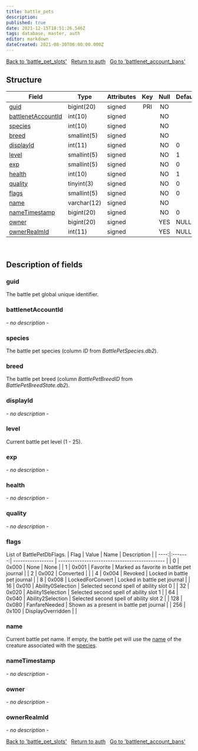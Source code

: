 ```yaml
---
title: battle_pets
description: 
published: true
date: 2021-12-15T18:51:26.546Z
tags: database, master, auth
editor: markdown
dateCreated: 2021-08-30T06:00:00.000Z
---
```


<a href="https://trinitycore.info/en/database/master/auth/battle_pet_slots" class="mt-5 v-btn v-btn--depressed v-btn--flat v-btn--outlined theme--light v-size--default darkblue--text text--lighten-3"><span class="v-btn__content"><i aria-hidden="true" class="v-icon notranslate v-icon--left mdi mdi-arrow-left theme--light"></i><span>Back to 'battle_pet_slots'</span></span></a>&nbsp;&nbsp;&nbsp;<a href="https://trinitycore.info/en/database/master/auth/home" class="mt-5 v-btn v-btn--depressed v-btn--flat v-btn--outlined theme--light v-size--default darkblue--text text--lighten-3"><span class="v-btn__content"><i aria-hidden="true" class="v-icon notranslate v-icon--left mdi mdi-home-outline theme--light"></i><span>Return to auth</span></span></a>&nbsp;&nbsp;&nbsp;<a href="https://trinitycore.info/en/database/master/auth/battlenet_account_bans" class="mt-5 v-btn v-btn--depressed v-btn--flat v-btn--outlined theme--light v-size--default darkblue--text text--lighten-3"><span class="v-btn__content"><span>Go to 'battlenet_account_bans'</span><i aria-hidden="true" class="v-icon notranslate v-icon--right mdi mdi-arrow-right theme--light"></i></span></a>
## Structure

| Field | Type | Attributes | Key | Null | Default | Extra | Comment |
| --- | --- | --- | :---: | :---: | --- | --- | --- |
| [guid](#guid) | bigint(20) | signed | PRI | NO |  |  |  |
| [battlenetAccountId](#battlenetaccountid) | int(10) | signed |  | NO |  |  |  |
| [species](#species) | int(10) | signed |  | NO |  |  |  |
| [breed](#breed) | smallint(5) | signed |  | NO |  |  |  |
| [displayId](#displayid) | int(11) | signed |  | NO | 0 |  |  |
| [level](#level) | smallint(5) | signed |  | NO | 1 |  |  |
| [exp](#exp) | smallint(5) | signed |  | NO | 0 |  |  |
| [health](#health) | int(10) | signed |  | NO | 1 |  |  |
| [quality](#quality) | tinyint(3) | signed |  | NO | 0 |  |  |
| [flags](#flags) | smallint(5) | signed |  | NO | 0 |  |  |
| [name](#name) | varchar(12) | signed |  | NO |  |  |  |
| [nameTimestamp](#nametimestamp) | bigint(20) | signed |  | NO | 0 |  |  |
| [owner](#owner) | bigint(20) | signed |  | YES | NULL |  |  |
| [ownerRealmId](#ownerrealmid) | int(11) | signed |  | YES | NULL |  |  |
&nbsp;
## Description of fields

### guid
The battle pet global unique identifier.
&nbsp;

### battlenetAccountId
*- no description -*
&nbsp;

### species
The battle pet species (column *ID* from *BattlePetSpecies.db2*).
&nbsp;

### breed
The battle pet breed (column *BattlePetBreedID* from *BattlePetBreedState.db2*).
&nbsp;

### displayId
*- no description -*
&nbsp;

### level
Current battle pet level (1 - 25).
&nbsp;

### exp
*- no description -*
&nbsp;

### health
*- no description -*
&nbsp;

### quality
*- no description -*
&nbsp;

### flags
List of BattlePetDbFlags.
| Flag | Value   | Name              | Description                                   |
| ----:|:-------:| ----------------- | --------------------------------------------- |
| 0    | 0x000   | None              | None                                          |
| 1    | 0x001   | Favorite          | Marked as favorite in battle pet journal      |
| 2    | 0x002   | Converted         |                                               |
| 4    | 0x004   | Revoked           | Locked in battle pet journal                  |
| 8    | 0x008   | LockedForConvert  | Locked in battle pet journal                  |
| 16   | 0x010   | Ability0Selection | Selected second spell of ability slot 0       |
| 32   | 0x020   | Ability1Selection | Selected second spell of ability slot 1       |
| 64   | 0x040   | Ability2Selection | Selected second spell of ability slot 2       |
| 128  | 0x080   | FanfareNeeded     | Shown as a present in battle pet journal      |
| 256  | 0x100   | DisplayOverridden |                                               |
&nbsp;

### name
Current battle pet name. If empty, the battle pet will use the [name](../world/creature_template#name) of the creature associated with the [species](#species).
&nbsp;

### nameTimestamp
*- no description -*
&nbsp;

### owner
*- no description -*
&nbsp;

### ownerRealmId
*- no description -*
&nbsp;

<a href="https://trinitycore.info/en/database/master/auth/battle_pet_slots" class="mt-5 v-btn v-btn--depressed v-btn--flat v-btn--outlined theme--light v-size--default darkblue--text text--lighten-3"><span class="v-btn__content"><i aria-hidden="true" class="v-icon notranslate v-icon--left mdi mdi-arrow-left theme--light"></i><span>Back to 'battle_pet_slots'</span></span></a>&nbsp;&nbsp;&nbsp;<a href="https://trinitycore.info/en/database/master/auth/home" class="mt-5 v-btn v-btn--depressed v-btn--flat v-btn--outlined theme--light v-size--default darkblue--text text--lighten-3"><span class="v-btn__content"><i aria-hidden="true" class="v-icon notranslate v-icon--left mdi mdi-home-outline theme--light"></i><span>Return to auth</span></span></a>&nbsp;&nbsp;&nbsp;<a href="https://trinitycore.info/en/database/master/auth/battlenet_account_bans" class="mt-5 v-btn v-btn--depressed v-btn--flat v-btn--outlined theme--light v-size--default darkblue--text text--lighten-3"><span class="v-btn__content"><span>Go to 'battlenet_account_bans'</span><i aria-hidden="true" class="v-icon notranslate v-icon--right mdi mdi-arrow-right theme--light"></i></span></a>
